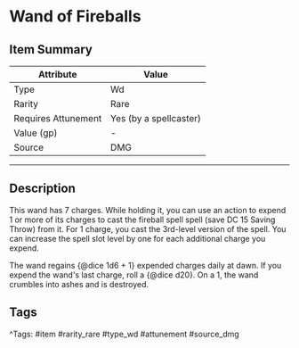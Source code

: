 # Wand of Fireballs

## Item Summary

| Attribute            | Value                        |
|----------------------|------------------------------|
| Type                 | Wd |
| Rarity               | Rare             |
| Requires Attunement  | Yes (by a spellcaster)                |
| Value (gp)           | -    |
| Source               | DMG |

---

## Description

This wand has 7 charges. While holding it, you can use an action to expend 1 or more of its charges to cast the fireball spell spell (save DC 15 Saving Throw) from it. For 1 charge, you cast the 3rd-level version of the spell. You can increase the spell slot level by one for each additional charge you expend.

The wand regains {@dice 1d6 + 1} expended charges daily at dawn. If you expend the wand's last charge, roll a {@dice d20}. On a 1, the wand crumbles into ashes and is destroyed.

## Tags

^Tags: #item #rarity_rare #type_wd #attunement #source_dmg